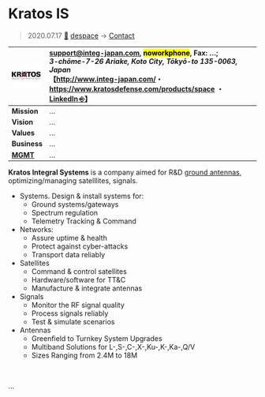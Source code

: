 # Kratos IS
> 2020.07.17 [🚀](../../index/index.md) [despace](../index.md) → [Contact](../contact.md)

|[![](../f/con/k/kratos_is_logo1_thumb.jpg)](../f/con/k/kratos_is_logo1.png)|<support@integ-japan.com>, <mark>noworkphone</mark>, Fax: …;<br> *3-chōme-7-26 Ariake, Koto City, Tōkyō-to 135-0063, Japan*<br> 【<http://www.integ-japan.com/>・ <https://www.kratosdefense.com/products/space> ・ [LinkedIn ⎆](https://www.linkedin.com/company/integral-systems-inc./)】|
|:--|:--|
|**Mission**|…|
|**Vision**|…|
|**Values**|…|
|**Business**|…|
|**[MGMT](../mgmt.md)**|…|

**Kratos Integral Systems** is a company aimed for R&D [ground antennas](scs.md), optimizing/managing satelllites, signals.

   - Systems. Design & install systems for:
      - Ground systems/gateways
      - Spectrum regulation
      - Telemetry Tracking & Command
   - Networks:
      - Assure uptime & health
      - Protect against cyber-attacks
      - Transport data reliably
   - Satellites
      - Command & control satellites
      - Hardware/software for TT&C
      - Manufacture & integrate antennas
   - Signals
      - Monitor the RF signal quality
      - Process signals reliably
      - Test & simulate scenarios
   - Antennas
      - Greenfield to Turnkey System Upgrades
      - Multiband Solutions for L-,S-,C-,X-,Ku-,K-,Ka-,Q/V
      - Sizes Ranging from 2.4M to 18M


<p style="page-break-after:always"> </p>

…

